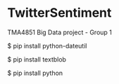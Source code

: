 # TwitterSentiment
TMA4851 Big Data project - Group 1

$ pip install python-dateutil

$ pip install textblob

$ pip install python

